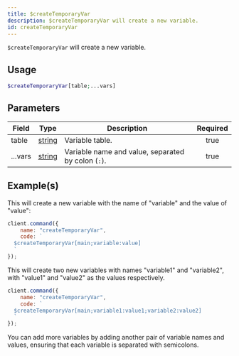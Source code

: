 ```yaml
---
title: $createTemporaryVar
description: $createTemporaryVar will create a new variable.
id: createTemporaryVar
---
```


`$createTemporaryVar` will create a new variable.

## Usage

```php
$createTemporaryVar[table;...vars]
```

## Parameters

| Field   | Type                                                                                              | Description                                        | Required |
| ------- | ------------------------------------------------------------------------------------------------- | -------------------------------------------------- | :------: |
| table   | [string](https://developer.mozilla.org/en-US/docs/Web/JavaScript/Reference/Global_Objects/String) | Variable table.                                    |   true   |
| ...vars | [string](https://developer.mozilla.org/en-US/docs/Web/JavaScript/Reference/Global_Objects/String) | Variable name and value, separated by colon (`:`). |   true   |

## Example(s)

This will create a new variable with the name of "variable" and the value of "value":

```javascript
client.command({
    name: "createTemporaryVar",
    code: `
  $createTemporaryVar[main;variable:value]
  `
});
```

This will create two new variables with names "variable1" and "variable2", with "value1" and "value2" as the values respectively.

```javascript
client.command({
    name: "createTemporaryVar",
    code: `
  $createTemporaryVar[main;variable1:value1;variable2:value2]
  `
});
```

You can add more variables by adding another pair of variable names and values, ensuring that each variable is separated with semicolons.
